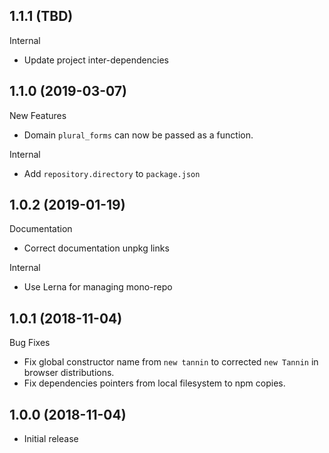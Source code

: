 ## 1.1.1 (TBD)

Internal

- Update project inter-dependencies

## 1.1.0 (2019-03-07)

New Features

- Domain `plural_forms` can now be passed as a function.

Internal

- Add `repository.directory` to `package.json`

## 1.0.2 (2019-01-19)

Documentation

- Correct documentation unpkg links

Internal

- Use Lerna for managing mono-repo

## 1.0.1 (2018-11-04)

Bug Fixes

- Fix global constructor name from `new tannin` to corrected `new Tannin` in browser distributions.
- Fix dependencies pointers from local filesystem to npm copies.

## 1.0.0 (2018-11-04)

- Initial release

